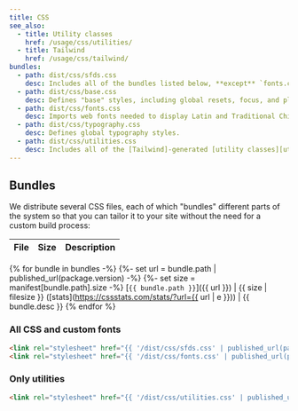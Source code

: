 ```yaml
---
title: CSS
see_also:
  - title: Utility classes
    href: /usage/css/utilities/
  - title: Tailwind
    href: /usage/css/tailwind/
bundles:
  - path: dist/css/sfds.css
    desc: Includes all of the bundles listed below, **except** `fonts.css`. Use this if you don't have any other CSS on your site.
  - path: dist/css/base.css
    desc: Defines "base" styles, including global resets, focus, and placeholder styles.
  - path: dist/css/fonts.css
    desc: Imports web fonts needed to display Latin and Traditional Chinese text.
  - path: dist/css/typography.css
    desc: Defines global typography styles.
  - path: dist/css/utilities.css
    desc: Includes all of the [Tailwind]-generated [utility classes][utilities].
---
```


## Bundles
We distribute several CSS files, each of which "bundles"
different parts of the system so that you can tailor it to your
site without the need for a custom build process:

File | Size | Description
:--- | ---: | :---
{% for bundle in bundles -%}
  {%- set url = bundle.path | published_url(package.version) -%}
  {%- set size = manifest[bundle.path].size -%}
  [`{{ bundle.path }}`]({{ url }}) | {{ size | filesize }} ([stats](https://cssstats.com/stats/?url={{ url | e }})) | {{ bundle.desc }}
{% endfor %}

### All CSS and custom fonts

```html static="true"
<link rel="stylesheet" href="{{ '/dist/css/sfds.css' | published_url(package.version) }}">
<link rel="stylesheet" href="{{ '/dist/css/fonts.css' | published_url(package.version) }}">
```

### Only utilities

```html static="true"
<link rel="stylesheet" href="{{ '/dist/css/utilities.css' | published_url(package.version) }}">
```

[tailwind]: https://v2.tailwindcss.com/
[utilities]: /usage/css/utilities/